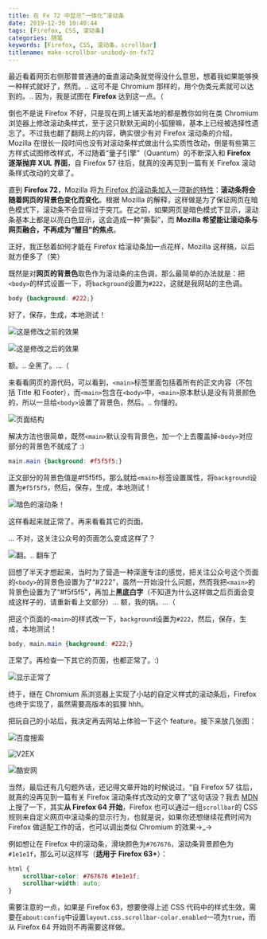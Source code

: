 ```yaml
---
title: 在 Fx 72 中显示“一体化”滚动条
date: 2019-12-30 10:40:44
tags: [Firefox, CSS, 滚动条]
categories: 随笔
keywords: [Firefox, CSS, 滚动条，scrollbar]
titlename: make-scrollbar-unibody-on-fx72
---
```

最近看着网页右侧那普普通通的垂直滚动条就觉得没什么意思，想着我如果能够换一种样式就好了，然而。.. 这可不是 Chromium 那样的，用个伪类元素就可以达到的。.. 因为，我是试图在 **Firefox** 达到这一点。（  <!-- more -->

倒也不是说 Firefox 不好，只是现在网上铺天盖地的都是教你如何在类 Chromium 浏览器上修改滚动条样式，至于这只默默无闻的小狐狸嘛，基本上已经被选择性遗忘了。不过我也翻了翻网上的内容，确实很少有对 Firefox 滚动条的介绍，Mozilla 在很长一段时间也没有对滚动条样式做出什么实质性改动，倒是有些第三方样式试图修改样式，不过随着“量子引擎”（Quantum）的不断深入和 **Firefox 逐渐抛弃 XUL 界面**，自 Firefox 57 往后，就真的没再见到一篇有关 Firefox 滚动条样式改动的文章了。  

直到 **Firefox 72**，Mozilla 将[为 Firefox 的滚动条加入一项新的特性](https://www.ithome.com/0/456/596.htm)：**滚动条将会随着网页的背景色变化而变化**。根据 Mozilla 的解释，这样做是为了保证网页在暗色模式下，滚动条不会显得过于突兀。在之前，如果网页是暗色模式下显示，滚动条基本上都是以亮白色显示，这会造成一种“撕裂”，而 **Mozilla 希望能让滚动条与网页融合，不再成为“醒目”的焦点**。  

正好，我正愁着如何才能在 Firefox 给滚动条加一点花样，Mozilla 这样搞，以后就方便多了（笑）  

既然是对**网页的背景色**取色作为滚动条的主色调，那么最简单的办法就是：把`<body>`的样式设置一下，将`background`设置为`#222`，这就是我网站的主色调。  

```css
body {background: #222;}
```

好了，保存，生成，本地测试！  

![这是修改之前的效果](https://storage.live.com/items/5582C1D07E2893FB!143456?authkey=APiqr1tjl5KIc1Q "这是修改之前的效果")  
  
![这是修改之后的效果](https://storage.live.com/items/5582C1D07E2893FB!143457?authkey=APiqr1tjl5KIc1Q "这是修改之后的效果")  

额。.. 全黑了。...（  

来看看网页的源代码，可以看到，`<main>`标签里面包括着所有的正文内容（不包括 Title 和 Footer），而`<main>`包含在`<body>`中，`<main>`原本默认是没有背景颜色的，所以一旦给`<body>`设置了背景色，然后。.. 你懂的。  

![页面结构](https://storage.live.com/items/5582C1D07E2893FB!143458?authkey=APiqr1tjl5KIc1Q "页面结构")  

解决方法也很简单，既然`<main>`默认没有背景色，加一个上去覆盖掉`<body>`对应部分的背景色不就成了 :)   

 ```css
main.main {background: #f5f5f5;}
 ```

正文部分的背景色值是#f5f5f5，那么就给`<main>`标签设置属性，将`background`设置为`#f5f5f5`，然后，保存，生成，本地测试！ 

![暗色的滚动条！](https://storage.live.com/items/5582C1D07E2893FB!143459?authkey=APiqr1tjl5KIc1Q "暗色的滚动条！")  

这样看起来就正常了。再来看看其它的页面。  

... 不对，这关注公众号的页面怎么变成这样了？  

![翻。.. 翻车了](https://storage.live.com/items/5582C1D07E2893FB!143460?authkey=APiqr1tjl5KIc1Q "翻。.. 翻车了")  

回想了半天才想起来，当时为了营造一种深邃专注的感觉，把关注公众号这个页面的`<body>`的背景色设置为了“#222”，虽然一开始没什么问题，然而我把`<main>`的背景色设置为了“#f5f5f5”，再加上**黑底白字**（不知道为什么这样做之后页面会变成这样子的，请重新看上文部分）... 额，我的锅。...（  

把这个页面的`<main>`的样式改一下，`background`设置为`#222`，然后，保存，生成，本地测试！  

```css
body, main.main {background: #222;}
```

正常了。再检查一下其它的页面，也都正常了。:)  

![显示正常了](https://storage.live.com/items/5582C1D07E2893FB!143461?authkey=APiqr1tjl5KIc1Q "显示正常了")  

终于，继在 Chromium 系浏览器上实现了小站的自定义样式的滚动条后，Firefox 也终于实现了，虽然需要高版本的狐狸 hhh。  

把玩自己的小站后，我决定再去网站上体验一下这个 feature。接下来放几张图：  

![百度搜索](https://storage.live.com/items/5582C1D07E2893FB!143462?authkey=APiqr1tjl5KIc1Q "百度搜索")     

![V2EX](https://storage.live.com/items/5582C1D07E2893FB!143463?authkey=APiqr1tjl5KIc1Q "V2EX")  

![酷安网](https://storage.live.com/items/5582C1D07E2893FB!143464?authkey=APiqr1tjl5KIc1Q "酷安网")  

当然，最后还有几句题外话，还记得文章开始的时候说过，“自 Firefox 57 往后，就真的没再见到一篇有关 Firefox 滚动条样式改动的文章了”这句话没？我去 [MDN](https://developer.mozilla.org/zh-CN/docs/Web/CSS/CSS_Scrollbars) 上搜了一下，其实**从 Firefox 64 开始**，Firefox 也可以通过一组`scrollbar`的 CSS 规则来自定义网页中滚动条的显示行为，也就是说，如果你还想继续花费时间为 Firefox 做适配工作的话，也可以调出类似 Chromium 的效果→_→  

例如想让在 Firefox 中的滚动条，滑块颜色为`#767676`，滚动条背景颜色为`#1e1e1f`，那么可以这样写（**适用于 Firefox 63+**）：  

```css
html {
    scrollbar-color: #767676 #1e1e1f; 
    scrollbar-width: auto;
}
```

需要注意的一点，如果是 Firefox 63，想要使得上述 CSS 代码中的样式生效，需要在`about:config`中设置`layout.css.scrollbar-color.enabled`一项为`true`，而从 Firefox 64 开始则不再需要这样做。  

<style>.post-block br {display: none}</style>
